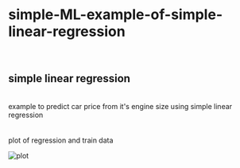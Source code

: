 # simple-ML-example-of-simple-linear-regression
<br>
<h2> simple linear regression</h2>
<br>
example to predict car price from it's engine size using simple linear regression
<br>
<br>
<br>
plot of regression and train data

![plot](https://user-images.githubusercontent.com/62627576/190624709-e21298b6-1f87-4dee-9e5d-7d058805c7ed.png)
